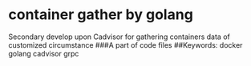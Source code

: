 # container gather by golang
Secondary develop upon Cadvisor for gathering containers data of customized circumstance
###A part of code files
##Keywords: docker golang cadvisor grpc
